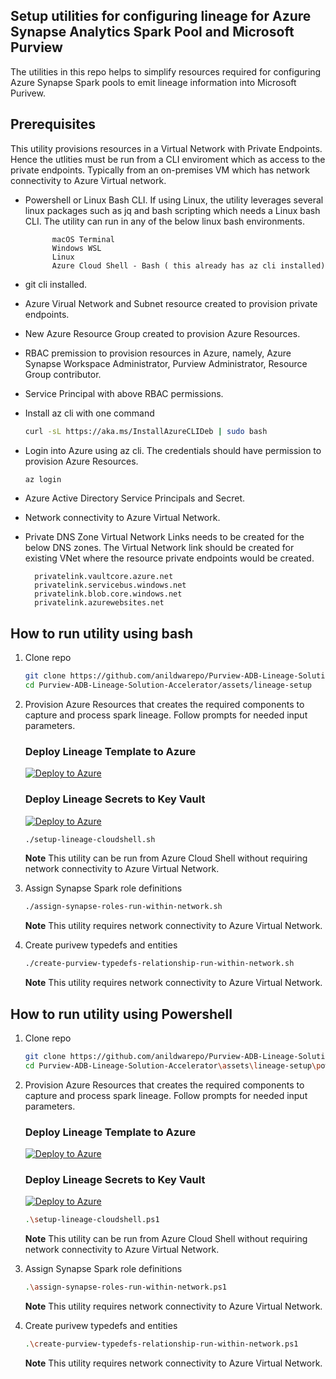 ## Setup utilities for configuring lineage for Azure Synapse Analytics Spark Pool and Microsoft Purview

The utilities in this repo helps to simplify resources required for configuring Azure Synapse Spark pools to emit lineage information into Microsoft Purivew. 

## Prerequisites

This utility provisions resources in a Virtual Network with Private Endpoints. Hence the utlities must be run from a CLI enviroment which as access to the private endpoints. Typically from an on-premises VM which has network connectivity to Azure Virtual network.

* Powershell or Linux Bash CLI. If using Linux, the utility leverages several linux packages such as jq and bash scripting which needs a Linux bash CLI. The utility can run in any of the below linux bash environments. 

            macOS Terminal 
            Windows WSL 
            Linux 
            Azure Cloud Shell - Bash ( this already has az cli installed)

* git cli installed.

* Azure Virual Network and Subnet resource created to provision private endpoints.

* New Azure Resource Group created to provision Azure Resources.

* RBAC premission to provision resources in Azure, namely, Azure Synapse Workspace Administrator, Purview Administrator, Resource Group contributor.

* Service Principal with above RBAC permissions.

* Install az cli with one command

    ```bash
    curl -sL https://aka.ms/InstallAzureCLIDeb | sudo bash
    ```

* Login into Azure using az cli. The credentials should have permission to provision Azure Resources.

    ```bash
    az login
    ```

* Azure Active Directory Service Principals and Secret.

* Network connectivity to Azure Virtual Network.

* Private DNS Zone Virtual Network Links needs to be created for the below DNS zones. The Virtual Network link should be created for existing VNet where the resource private endpoints would be created. 

        privatelink.vaultcore.azure.net
        privatelink.servicebus.windows.net
        privatelink.blob.core.windows.net
        privatelink.azurewebsites.net


## How to run utility using bash

1. Clone repo

    ```bash
    git clone https://github.com/anildwarepo/Purview-ADB-Lineage-Solution-Accelerator.git
    cd Purview-ADB-Lineage-Solution-Accelerator/assets/lineage-setup
    ```

2. Provision Azure Resources that creates the required components to capture and process spark lineage. Follow prompts for needed input parameters.

    ### Deploy Lineage Template to Azure
    [![Deploy to Azure](https://aka.ms/deploytoazurebutton)](https://portal.azure.com/#create/Microsoft.Template/uri/https%3A%2F%2Fraw.githubusercontent.com%2Fanildwarepo%2FPurview-ADB-Lineage-Solution-Accelerator%2Frelease%2F2.1%2Fassets%2Flineage-setup%2Fpurview-lineage-accelerator-template-no-dnszone.json)

    ### Deploy Lineage Secrets to Key Vault
    [![Deploy to Azure](https://aka.ms/deploytoazurebutton)](https://portal.azure.com/#create/Microsoft.Template/uri/https%3A%2F%2Fraw.githubusercontent.com%2Fanildwarepo%2FPurview-ADB-Lineage-Solution-Accelerator%2Frelease%2F2.1%2Fassets%2Flineage-setup%2Fpurview-lineage-accelerator-template-akv-secrets.json)

    ```bash
    ./setup-lineage-cloudshell.sh
    ```
    **Note** This utility can be run from Azure Cloud Shell without requiring network connectivity to Azure Virtual Network.

3. Assign Synapse Spark role definitions

    ```bash
    ./assign-synapse-roles-run-within-network.sh
    ```
    **Note** This utility requires network connectivity to Azure Virtual Network.
    
4. Create purivew typedefs and entities

    ```bash
    ./create-purview-typedefs-relationship-run-within-network.sh
    ```
    **Note** This utility requires network connectivity to Azure Virtual Network.


## How to run utility using Powershell

1. Clone repo

    ```bash
    git clone https://github.com/anildwarepo/Purview-ADB-Lineage-Solution-Accelerator.git
    cd Purview-ADB-Lineage-Solution-Accelerator\assets\lineage-setup\powershell
    ```

2. Provision Azure Resources that creates the required components to capture and process spark lineage. Follow prompts for needed input parameters.
    
    ### Deploy Lineage Template to Azure
    [![Deploy to Azure](https://aka.ms/deploytoazurebutton)](https://portal.azure.com/#create/Microsoft.Template/uri/https%3A%2F%2Fraw.githubusercontent.com%2Fanildwarepo%2FPurview-ADB-Lineage-Solution-Accelerator%2Frelease%2F2.1%2Fassets%2Flineage-setup%2Fpurview-lineage-accelerator-template-no-dnszone.json)

    ### Deploy Lineage Secrets to Key Vault
    [![Deploy to Azure](https://aka.ms/deploytoazurebutton)](https://portal.azure.com/#create/Microsoft.Template/uri/https%3A%2F%2Fraw.githubusercontent.com%2Fanildwarepo%2FPurview-ADB-Lineage-Solution-Accelerator%2Frelease%2F2.1%2Fassets%2Flineage-setup%2Fpurview-lineage-accelerator-template-akv-secrets.json)

    ```bash
    .\setup-lineage-cloudshell.ps1
    ```
    **Note** This utility can be run from Azure Cloud Shell without requiring network connectivity to Azure Virtual Network.

3. Assign Synapse Spark role definitions

    ```bash
    .\assign-synapse-roles-run-within-network.ps1
    ```
    **Note** This utility requires network connectivity to Azure Virtual Network.
    
4. Create purivew typedefs and entities

    ```bash
    .\create-purview-typedefs-relationship-run-within-network.ps1
    ```
    **Note** This utility requires network connectivity to Azure Virtual Network.